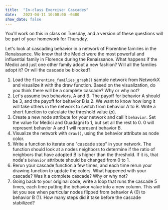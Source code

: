 ```yaml
---
title:  "In-class Exercise: Cascades"
date:   2023-04-11 10:00:00 -0400
show_date: false
---
```


You'll work on this in class on Tuesday, and a version of these questions will be part of your homework for Thursday.

Let's look at cascading behavior in a network of Florentine families in the Renaissance. We know that the Medici were the most powerful and influential family in Florence during the Renaissance. What happens if the Medici and just one other family adopt a new fashion? Will all the families adopt it? Or will the cascade be blocked?

1. Load the `florentine_families_graph()` sample network from NetworkX and visualize it with the draw function. Based on the visualization, do you think there will be a complete cascade? Why or why not?
2. Let's assume two behaviors, A and B. The payoff for behavior A should be 3, and the payoff for behavior B is 2. We want to know how long it will take others in the network to switch from behavior A to B. Write a short function to calculate the threshold value (*p*).
3. Create a new node attribute for your network and call it `behavior`. Set the value for Medici and Guadagni to 1, but set all the rest to 0. 0 will represent behavior A and 1 will represent behavior B.
4. Visualize the network with `draw()`, using the behavior attribute as node color.
5. Write a function to iterate one "cascade step" in your network. The function should look at a nodes neighbors to determine if the ratio of neighbors that have adopted B is higher than the threshold. If it is, that node's `behavior` attribute should be changed from 0 to 1.
6. Rerun your cascade function a few times, and each time rerun your drawing function to update the colors. What happened with your cascade? Was it a complete cascade? Why or why not?
7. Going back to your original code, write a loop that runs the cascade 5 times, each time putting the behavior value into a new column. This will let you see when particular nodes flipped from behavior A (0) to behavior B (1). How many steps did it take before the cascade stabilized?
